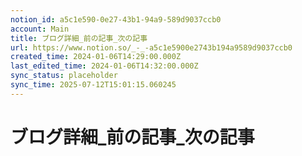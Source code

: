 ```yaml
---
notion_id: a5c1e590-0e27-43b1-94a9-589d9037ccb0
account: Main
title: ブログ詳細_前の記事_次の記事
url: https://www.notion.so/_-_-a5c1e5900e2743b194a9589d9037ccb0
created_time: 2024-01-06T14:29:00.000Z
last_edited_time: 2024-01-06T14:32:00.000Z
sync_status: placeholder
sync_time: 2025-07-12T15:01:15.060245
---
```

# ブログ詳細_前の記事_次の記事
